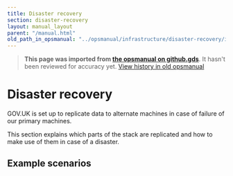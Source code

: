 ```yaml
---
title: Disaster recovery
section: disaster-recovery
layout: manual_layout
parent: "/manual.html"
old_path_in_opsmanual: "../opsmanual/infrastructure/disaster-recovery/index.md"
---
```




> **This page was imported from [the opsmanual on github.gds](https://github.gds/gds/opsmanual)**.
It hasn't been reviewed for accuracy yet.
[View history in old opsmanual](https://github.gds/gds/opsmanual/tree/master/infrastructure/disaster-recovery/index.md)


# Disaster recovery

GOV.UK is set up to replicate data to alternate machines in case of
failure of our primary machines.

This section explains which parts of the stack are replicated and how to
make use of them in case of a disaster.

## Example scenarios

